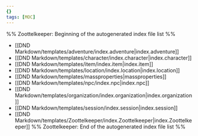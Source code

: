 ```yaml
---
{}
tags: [MOC]
---
```

%% Zoottelkeeper: Beginning of the autogenerated index file list  %%
-  [[DND Markdown/templates/adventure/index.adventure|index.adventure]]
-  [[DND Markdown/templates/character/index.character|index.character]]
-  [[DND Markdown/templates/item/index.item|index.item]]
-  [[DND Markdown/templates/location/index.location|index.location]]
-  [[DND Markdown/templates/massproperties|massproperties]]
-  [[DND Markdown/templates/npc/index.npc|index.npc]]
-  [[DND Markdown/templates/organization/index.organization|index.organization]]
-  [[DND Markdown/templates/session/index.session|index.session]]
-  [[DND Markdown/templates/Zoottelkeeper/index.Zoottelkeeper|index.Zoottelkeeper]]
%% Zoottelkeeper: End of the autogenerated index file list  %%
